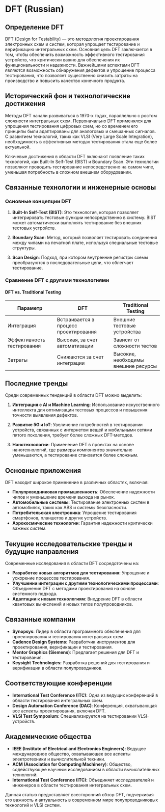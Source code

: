 # DFT (Russian)

## Определение DFT

DFT (Design for Testability) — это методология проектирования электронных схем и систем, которая упрощает тестирование и верификацию интегральных схем. Основная цель DFT заключается в том, чтобы обеспечить возможность эффективного тестирования устройств, что критически важно для обеспечения их функциональности и надежности. Важнейшими аспектами DFT являются возможность обнаружения дефектов и упрощение процесса тестирования, что позволяет существенно снизить затраты на производство и повысить качество конечного продукта.

## Исторический фон и технологические достижения

Методы DFT начали развиваться в 1970-х годах, параллельно с ростом сложности интегральных схем. Первоначально DFT применялся для упрощения тестирования цифровых схем, но со временем его принципы были адаптированы для аналоговых и смешанных сигналов. С развитием технологий, таких как VLSI (Very Large Scale Integration), необходимость в эффективных методах тестирования стала еще более актуальной. 

Ключевые достижения в области DFT включают появление таких технологий, как Built-In Self-Test (BIST) и Boundary Scan. Эти технологии позволяют проводить тестирование непосредственно на самом чипе, уменьшая потребность в сложном внешнем оборудовании.

## Связанные технологии и инженерные основы

### Основные концепции DFT

1. **Built-In Self-Test (BIST)**: Это технология, которая позволяет интегрировать тестовые функции непосредственно в систему. BIST может автоматически выполнять тестирование без внешних тестовых устройств.
   
2. **Boundary Scan**: Метод, который позволяет тестировать соединения между чипами на печатной плате, используя специальные тестовые структуры.
   
3. **Scan Design**: Подход, при котором внутренние регистры схемы преобразуются в последовательные цепи, что облегчает тестирование.

### Сравнение DFT с другими технологиями

#### DFT vs. Traditional Testing

| Параметр                 | DFT                                  | Traditional Testing                |
|-------------------------|--------------------------------------|------------------------------------|
| Интеграция              | Встраивается в процесс проектирования | Внешние тестовые устройства         |
| Эффективность тестирования | Высокая, за счет автоматизации      | Зависит от сложности тестов         |
| Затраты                  | Снижаются за счет интеграции         | Высокие, необходимы внешние ресурсы |

## Последние тренды

Среди современных тенденций в области DFT можно выделить:

1. **Интеграция с AI и Machine Learning**: Использование искусственного интеллекта для оптимизации тестовых процессов и повышения точности выявления дефектов.
   
2. **Развитие 5G и IoT**: Увеличение потребностей в тестировании устройств, связанных с интернетом вещей и мобильными сетями пятого поколения, требует более сложных DFT-методов.

3. **Нанотехнологии**: Применение DFT в проектах на основе нанотехнологий, где размеры компонентов значительно уменьшаются, а тестирование становится более сложным.

## Основные приложения

DFT находит широкое применение в различных областях, включая:

- **Полупроводниковая промышленность**: Обеспечение надежности чипов и уменьшение времени выхода на рынок.
- **Автомобильные системы**: Тестирование электронных систем в автомобилях, таких как ABS и системы безопасности.
- **Потребительская электроника**: Упрощение тестирования смартфонов, планшетов и других устройств.
- **Аэрокосмические технологии**: Гарантия надежности критически важных систем.

## Текущие исследовательские тренды и будущие направления

Современные исследования в области DFT сосредоточены на:

- **Разработке новых алгоритмов для тестирования**: Упрощение и ускорение процессов тестирования.
- **Улучшении интеграции с другими технологическими процессами**: Объединение DFT с методами проектирования на основе системного подхода.
- **Адаптации к новым технологиям**: Внедрение DFT в области квантовых вычислений и новых типов полупроводников.

## Связанные компании

- **Synopsys**: Лидер в области программного обеспечения для проектирования и тестирования интегральных схем.
- **Cadence Design Systems**: Разработчик инструментов для проектирования, верификации и тестирования.
- **Mentor Graphics (Siemens)**: Предлагает решения для DFT и тестирования.
- **Keysight Technologies**: Разработка решений для тестирования и верификации в области полупроводников.

## Соответствующие конференции

- **International Test Conference (ITC)**: Одна из ведущих конференций в области тестирования интегральных схем.
- **Design Automation Conference (DAC)**: Конференция, охватывающая все аспекты проектирования, включая DFT.
- **VLSI Test Symposium**: Специализируется на тестировании VLSI-устройств.

## Академические общества

- **IEEE (Institute of Electrical and Electronics Engineers)**: Ведущее международное общество, охватывающее все аспекты электротехники и вычислительной техники.
- **ACM (Association for Computing Machinery)**: Общество, содействующее научным исследованиям в области вычислительных технологий.
- **International Test Conference (ITC)**: Объединяет исследователей и инженеров в области тестирования интегральных схем.

Данная статью предоставляет всесторонний обзор DFT, подчеркивая его важность и актуальность в современном мире полупроводниковых технологий и VLSI систем.